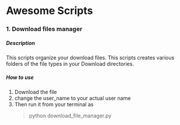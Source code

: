 # Awesome Scripts

### 1. Download files manager

##### Description
This scripts organize your download files. This scripts creates various folders of the file types in your Download directories.  
##### How to use  
1. Download the file
2. change the user_name to your actual user name
3. Then run it from your terminal as
    >python download_file_manager.py